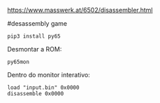 
https://www.masswerk.at/6502/disassembler.html


#desassembly game
```
pip3 install py65
```
Desmontar a ROM:
```
py65mon
```
Dentro do monitor interativo:

```
load "input.bin" 0x0000
disassemble 0x0000

```